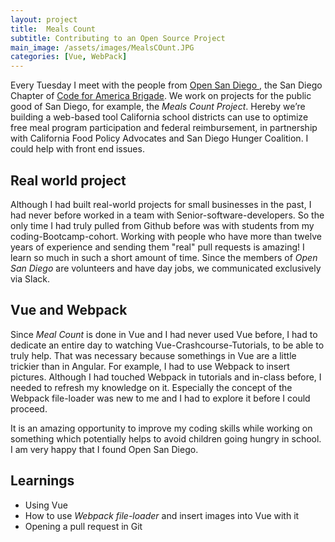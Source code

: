 ```yaml
---
layout: project
title:  Meals Count
subtitle: Contributing to an Open Source Project 
main_image: /assets/images/MealsCOunt.JPG
categories: [Vue, WebPack]
---
```

Every Tuesday I meet with the people from <a href="https://opensandiego.org/">Open San Diego </a>, the San Diego Chapter of <a href="https://brigade.codeforamerica.org/"> Code for America Brigade</a>. We work on projects for the public good of San Diego, for example, the *Meals Count Project*. Hereby we’re building a web-based tool California school districts can use to optimize free meal program participation and federal reimbursement, in partnership with California Food Policy Advocates and San Diego Hunger Coalition. I could help with front end issues. 

## Real world project 
Although I had built real-world projects for small businesses in the past, I had never before worked in a team with Senior-software-developers. So the only time I had truly pulled from Github before was with students from my coding-Bootcamp-cohort. Working with people who have more than twelve years of experience and sending them "real" pull requests is amazing! I learn so much in such a short amount of time. Since the members of *Open San Diego* are volunteers and have day jobs, we communicated exclusively via Slack. 

## Vue and Webpack
Since *Meal Count* is done in Vue and I had never used Vue before, I had to dedicate an entire day to watching Vue-Crashcourse-Tutorials, to be able to truly help. That was necessary because somethings in Vue are a little trickier than in Angular.  For example, I had to use Webpack to insert pictures. Although I had touched Webpack in tutorials and in-class before, I needed to refresh my knowledge on it. Especially the concept of the Webpack file-loader was new to me and I had to explore it before I could proceed. 

It is an amazing opportunity to improve my coding skills while working on something which potentially helps to avoid children going hungry in school. I am very happy that I found Open San Diego. 


## Learnings

*   Using Vue
*   How to use *Webpack file-loader* and insert images into Vue with it
*   Opening a pull request in Git 




